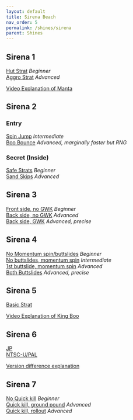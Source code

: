 ```yaml
---
layout: default
title: Sirena Beach
nav_order: 5
permalink: /shines/sirena
parent: Shines
---
```

## **Sirena 1**
[Hut Strat](https://x.com/Qbe_Root/status/1362452717462028292) *Beginner*  
[Aggro Strat](https://youtu.be/0HbAqa8hEMY) *Advanced*  

[Video Explanation of Manta](https://www.youtube.com/watch?v=ADoBd7fwkTw)

## **Sirena 2**  

### **Entry**  
[Spin Jump](https://www.youtube.com/watch?v=oMAvg-aEqSE) *Intermediate*  
[Boo Bounce](https://www.youtube.com/watch?v=LP5bk7m3Bdc) *Advanced, marginally faster but RNG*  

### **Secret (Inside)**  
[Safe Strats](https://youtu.be/r4F6jptNw-I) *Beginner*  
[Sand Skips](https://youtu.be/wnFz7_SR_wA) *Advanced*  

## **Sirena 3**
[Front side, no GWK](https://www.youtube.com/watch?v=0ZLzPKq1T3g) *Beginner*  
[Back side, no GWK](https://www.youtube.com/watch?v=blF2ZjQva2g&t=5s) *Advanced*  
[Back side, GWK](https://www.youtube.com/watch?v=U1s7iyFeDYw) *Advanced, precise*  

## **Sirena 4**
[No Momentum spin/buttslides](https://www.youtube.com/watch?v=luFsHTw66HQ&t=6s) *Beginner*  
[No buttslides, momentum spin](https://www.youtube.com/watch?v=FUOJ9T_mei0) *Intermediate*  
[1st buttslide, momentum spin](https://www.youtube.com/watch?v=mAUm7J2ETQE) *Advanced*  
[Both Buttslides](https://clips.twitch.tv/MistySuspiciousGarlicStoneLightning) *Advanced, precise*  

## **Sirena 5**
[Basic Strat](https://www.youtube.com/watch?v=5MyAV76XpjE)  

[Video Explanation of King Boo](https://www.youtube.com/watch?v=0_WZhr2ByyQ)

## **Sirena 6**
[JP](https://www.youtube.com/watch?v=XdkyUMf_27E)  
[NTSC-U/PAL](https://www.youtube.com/watch?v=zxuyh3m67Ww&t=7s)  

[Version difference explanation](https://imgur.com/hfTbIT4.png)

## **Sirena 7**
[No Quick kill](https://www.youtube.com/watch?v=p9cibphshqo) *Beginner*  
[Quick kill, ground pound](https://www.youtube.com/watch?v=POYw2vVA-vY) *Advanced*  
[Quick kill, rollout](https://www.youtube.com/watch?v=_U38RXAaHgY) *Advanced*  

